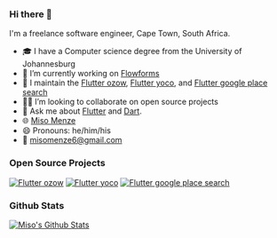 ### Hi there 👋

I'm a freelance software engineer, Cape Town, South Africa.

- 🎓 I have a Computer science degree from the University of Johannesburg
- 🧱 I’m currently working on [Flowforms](https:flowforms.co.za)
- 🔭 I maintain the [Flutter ozow](https://pub.dev/packages/flutter_ozow), [Flutter yoco](https://pub.dev/packages/flutter_yoco), and [Flutter google place search](https://pub.dev/packages/flutter_google_place_search)
- 🧑‍💻 I’m looking to collaborate on open source projects
- 💬 Ask me about [Flutter](https://flutter.dev) and [Dart](https://dart.dev).
- 🌐 [Miso Menze](misomenze.info)
- 😄 Pronouns: he/him/his
- 📧 misomenze6@gmail.com

### Open Source Projects

[![Flutter ozow](https://github-readme-stats.vercel.app/api/pin/?username=Miso-0&repo=flutter_ozow)](https://github.com/Miso-0/flutter_ozow)
[![Flutter yoco](https://github-readme-stats.vercel.app/api/pin/?username=Miso-0&repo=flutter_yoco)](https://github.com/Miso-0/flutter_yoco)
[![Flutter google place search](https://github-readme-stats.vercel.app/api/pin/?username=Miso-0&repo=flutter_google_place_search)](https://github.com/Miso-0/flutter_google_place_search)

### Github Stats

[![Miso's Github Stats](https://github-readme-stats.vercel.app/api?username=Miso-0&count_private=true&theme=default&show_icons=true)](https://github.com/Miso-0)
